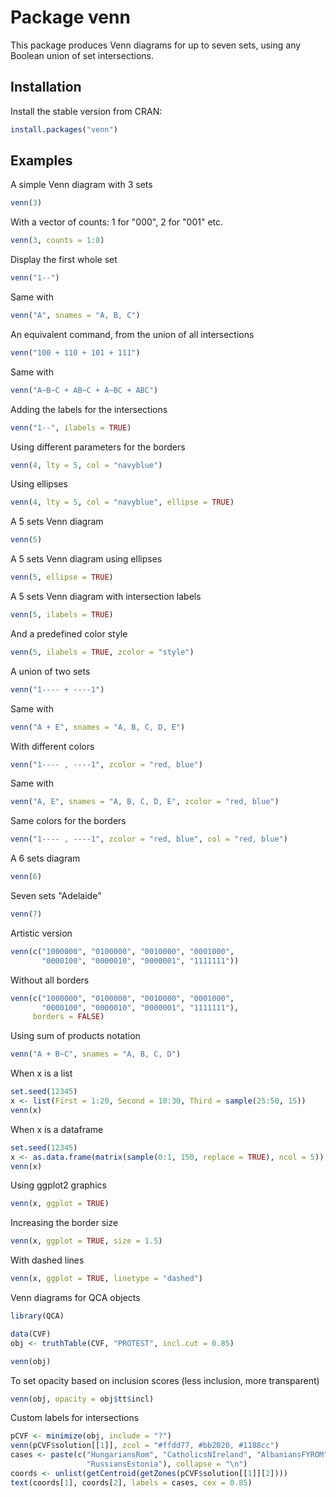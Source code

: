 # Package venn

This package produces Venn diagrams for up to seven sets, using any Boolean union of set intersections.


Installation
------------

Install the stable version from CRAN:
``` r
install.packages("venn")
```


Examples
--------

A simple Venn diagram with 3 sets
``` r
venn(3)
```

With a vector of counts: 1 for "000", 2 for "001" etc.
``` r
venn(3, counts = 1:8)
```

Display the first whole set
``` r
venn("1--")
```

Same with
``` r
venn("A", snames = "A, B, C")
```

An equivalent command, from the union of all intersections
``` r
venn("100 + 110 + 101 + 111")
```

Same with
``` r
venn("A~B~C + AB~C + A~BC + ABC")
```

Adding the labels for the intersections
``` r
venn("1--", ilabels = TRUE)
```

Using different parameters for the borders
``` r
venn(4, lty = 5, col = "navyblue")
```

Using ellipses
``` r
venn(4, lty = 5, col = "navyblue", ellipse = TRUE)
```

A 5 sets Venn diagram
``` r
venn(5)
```

A 5 sets Venn diagram using ellipses
``` r
venn(5, ellipse = TRUE)
```

A 5 sets Venn diagram with intersection labels
``` r
venn(5, ilabels = TRUE)
```

And a predefined color style
``` r
venn(5, ilabels = TRUE, zcolor = "style")
```

A union of two sets
``` r
venn("1---- + ----1")
```

Same with
``` r
venn("A + E", snames = "A, B, C, D, E")
```

With different colors
``` r
venn("1---- , ----1", zcolor = "red, blue")
```

Same with
``` r
venn("A, E", snames = "A, B, C, D, E", zcolor = "red, blue")
```

Same colors for the borders
``` r
venn("1---- , ----1", zcolor = "red, blue", col = "red, blue")
```

A 6 sets diagram
``` r
venn(6)
```

Seven sets "Adelaide"
``` r
venn(7)
```

Artistic version
``` r
venn(c("1000000", "0100000", "0010000", "0001000",
       "0000100", "0000010", "0000001", "1111111"))
```

Without all borders
``` r
venn(c("1000000", "0100000", "0010000", "0001000",
       "0000100", "0000010", "0000001", "1111111"),
     borders = FALSE)
```

Using sum of products notation
``` r
venn("A + B~C", snames = "A, B, C, D")
```

When x is a list
``` r
set.seed(12345)
x <- list(First = 1:20, Second = 10:30, Third = sample(25:50, 15))
venn(x)
```


When x is a dataframe
``` r
set.seed(12345)
x <- as.data.frame(matrix(sample(0:1, 150, replace = TRUE), ncol = 5))
venn(x)
```

Using ggplot2 graphics
``` r
venn(x, ggplot = TRUE)
```

Increasing the border size
``` r
venn(x, ggplot = TRUE, size = 1.5)
```

With dashed lines
``` r
venn(x, ggplot = TRUE, linetype = "dashed")
```

Venn diagrams for QCA objects
``` r
library(QCA)

data(CVF)
obj <- truthTable(CVF, "PROTEST", incl.cut = 0.85)

venn(obj)
```

To set opacity based on inclusion scores
(less inclusion, more transparent)
``` r
venn(obj, opacity = obj$tt$incl)
```

Custom labels for intersections
``` r
pCVF <- minimize(obj, include = "?")
venn(pCVF$solution[[1]], zcol = "#ffdd77, #bb2020, #1188cc")
cases <- paste(c("HungariansRom", "CatholicsNIreland", "AlbaniansFYROM",
                 "RussiansEstonia"), collapse = "\n")
coords <- unlist(getCentroid(getZones(pCVF$solution[[1]][2])))
text(coords[1], coords[2], labels = cases, cex = 0.85)
```
